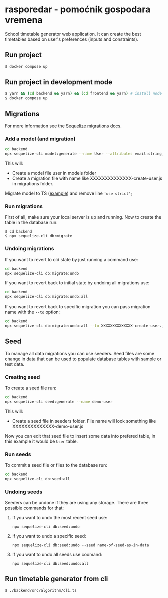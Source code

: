 # rasporedar - pomoćnik gospodara vremena

School timetable generator web application. It can create the best timetables based on user's preferences (inputs and constraints).

## Run project

```sh
$ docker compose up
```

## Run project in development mode

```sh
$ yarn && (cd backend && yarn) && (cd frontend && yarn) # install node packages on host machine for eslint, husky...
$ docker compose up
```

## Migrations

For more information see the [Sequelize migrations](https://sequelize.org/docs/v6/other-topics/migrations/) docs.

### Add a model (and migration)

```sh
cd backend
npx sequelize-cli model:generate --name User --attributes email:string,password:string
```

This will:

- Create a model file user in models folder
- Create a migration file with name like XXXXXXXXXXXXXX-create-user.js in migrations folder.

Migrate model to TS ([example](./backend/src/models/user.ts)) and remove line `'use strict';`

### Run migrations

First of all, make sure your local server is up and running.
Now to create the table in the database run:

```
$ cd backend
$ npx sequelize-cli db:migrate
```

### Undoing migrations

If you want to revert to old state by just running a command use:

```sh
cd backend
npx sequelize-cli db:migrate:undo
```

If you want to revert back to initial state by undoing all migrations use:

```sh
cd backend
npx sequelize-cli db:migrate:undo:all
```

If you want to revert back to specific migration you can pass migration name with the `--to` option:

```sh
cd backend
npx sequelize-cli db:migrate:undo:all --to XXXXXXXXXXXXXX-create-user.js
```

## Seed

To manage all data migrations you can use seeders. Seed files are some change in data that can be used to populate database tables with sample or test data.

### Creating seed

To create a seed file run:

```sh
cd backend
npx sequelize-cli seed:generate --name demo-user
```

This will:

- Create a seed file in seeders folder. File name will look something like XXXXXXXXXXXXXX-demo-user.js

Now you can edit that seed file to insert some data into prefered table, in this example it would be `User` table.

### Run seeds

To commit a seed file or files to the database run:

```sh
cd backend
npx sequelize-cli db:seed:all
```

### Undoing seeds

Seeders can be undone if they are using any storage. There are three possible commands for that:

1. If you want to undo the most recent seed use:

   `npx sequelize-cli db:seed:undo`

2. If you want to undo a specific seed:

   `npx sequelize-cli db:seed:undo --seed name-of-seed-as-in-data`

3. If you want to undo all seeds use coomand:

   `npx sequelize-cli db:seed:undo:all`

## Run timetable generator from cli

```
$ ./backend/src/algorithm/cli.ts
```
